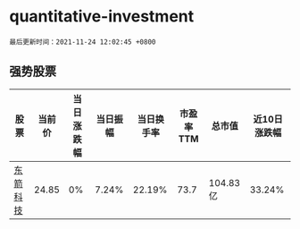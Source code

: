 # quantitative-investment

`最后更新时间：2021-11-24 12:02:45 +0800`

## 强势股票

|股票|当前价|当日涨跌幅|当日振幅|当日换手率|市盈率TTM|总市值|近10日涨跌幅|
|----|----|----|----|----|----|----|----|
|[东箭科技](https://xueqiu.com/S/SZ300978)|24.85|0%|7.24%|22.19%|73.7|104.83亿|33.24%|
